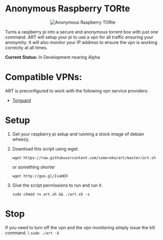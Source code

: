 Anonymous Raspberry TORte
=========================

<p align="center">
  <img src="http://i.imgur.com/pTzupF0.jpg?1" alt="Anonymous Raspberry TORte"/>
</p>


Turns a raspberry pi into a secure and anonymous torrent box with just one command.  ART will setup your pi to use a vpn for all traffic ensuring your anonymity.  It will also monitor your IP address to ensure the vpn is working correctly at all times.

**Current Status:** In Development nearing Alpha

# Compatible VPNs:
ART is preconfigured to work with the following vpn service providers:

  * [Torguard](https://torguard.net/)

# Setup

  1. Get your raspberry pi setup and running a stock image of debian wheezy.
  2. Download this script using wget.

      `wget https://raw.githubusercontent.com/ssmereka/art/master/art.sh`
      
      or something shorter
      
      `wget http://goo.gl/IsaHE9`
      
  3. Give the script permissions to run and run it.

      `sudo chmod +x art.sh && ./art.sh -s`
      
# Stop
If you need to turn off the vpn and the vpn monitoring simply issue the kill command. \\
`sudo ./art -k`



